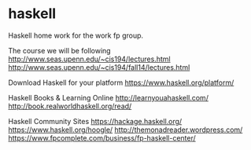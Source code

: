 haskell
=======

Haskell home work for the work fp group.

The course we will be following
http://www.seas.upenn.edu/~cis194/lectures.html
http://www.seas.upenn.edu/~cis194/fall14/lectures.html

Download Haskell for your platform
https://www.haskell.org/platform/

Haskell Books & Learning Online
http://learnyouahaskell.com/
http://book.realworldhaskell.org/read/

Haskell Community Sites
https://hackage.haskell.org/
https://www.haskell.org/hoogle/
http://themonadreader.wordpress.com/
https://www.fpcomplete.com/business/fp-haskell-center/